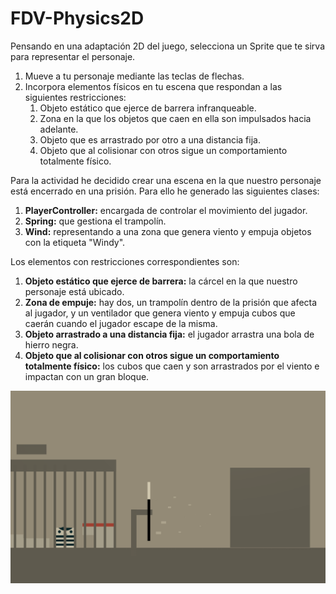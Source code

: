 # FDV-Physics2D
Pensando en una adaptación 2D del juego, selecciona un Sprite que te sirva para representar el personaje.
1) Mueve a tu personaje mediante las teclas de flechas.
2) Incorpora elementos físicos en tu escena que respondan a las siguientes restricciones:
   1) Objeto estático que ejerce de barrera infranqueable.
   2) Zona en la que los objetos que caen en ella son impulsados hacia adelante.
   3) Objeto que es arrastrado por otro a una distancia fija.
   4) Objeto que al colisionar con otros sigue un comportamiento totalmente físico.

Para la actividad he decidido crear una escena en la que nuestro personaje está encerrado en una prisión. Para ello he generado las siguientes clases:
1) **PlayerController:** encargada de controlar el movimiento del jugador.
2) **Spring:** que gestiona el trampolín.
3) **Wind:** representando a una zona que genera viento y empuja objetos con la etiqueta "Windy".

Los elementos con restricciones correspondientes son:
1) **Objeto estático que ejerce de barrera:** la cárcel en la que nuestro personaje está ubicado.
2) **Zona de empuje:** hay dos, un trampolín dentro de la prisión que afecta al jugador, y un ventilador que genera viento y empuja cubos que caerán cuando el jugador escape de la misma.
3) **Objeto arrastrado a una distancia fija:** el jugador arrastra una bola de hierro negra.
4) **Objeto que al colisionar con otros sigue un comportamiento totalmente físico:** los cubos que caen y son arrastrados por el viento e impactan con un gran bloque.

![](Gif-FDV3.gif)


